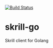 [![Build Status](https://travis-ci.org/motomux/skrill-go.svg?branch=master)](https://travis-ci.org/motomux/skrill-go)

# skrill-go
Skrill client for Golang
